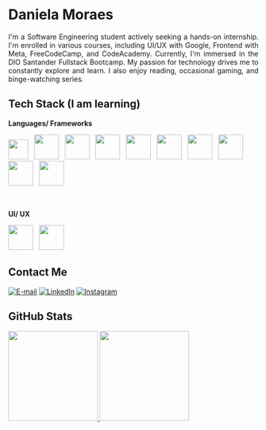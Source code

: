 
# Daniela Moraes







<p align="justify">I'm a Software Engineering student actively seeking a hands-on internship. I'm enrolled in various courses, including UI/UX with Google, Frontend with Meta, FreeCodeCamp, and CodeAcademy. Currently, I'm immersed in the DIO Santander Fullstack Bootcamp. My passion for technology drives me to constantly explore and learn. I also enjoy reading, occasional gaming, and binge-watching series.
</p>


## Tech Stack (I am learning)

**Languages/ Frameworks**
    
<img loading="lazy" src="https://cdn.jsdelivr.net/gh/devicons/devicon/icons/javascript/javascript-original.svg" width="40" height="40"/> &nbsp; 
<img src="https://cdn.jsdelivr.net/gh/devicons/devicon/icons/python/python-original-wordmark.svg" width="50" height="50"/> &nbsp;
<img loading="lazy" src="https://cdn.jsdelivr.net/gh/devicons/devicon/icons/html5/html5-original-wordmark.svg" width="50" height="50"/> &nbsp; <img src="https://cdn.jsdelivr.net/gh/devicons/devicon/icons/css3/css3-original-wordmark.svg" width="50" height="50"/> &nbsp; <img src="https://cdn.jsdelivr.net/gh/devicons/devicon/icons/tailwindcss/tailwindcss-plain.svg" width="50" height="50"/> &nbsp; <img src="https://cdn.jsdelivr.net/gh/devicons/devicon/icons/sass/sass-original.svg" width="50" height="50"/> &nbsp; <img src="https://cdn.jsdelivr.net/gh/devicons/devicon/icons/bootstrap/bootstrap-original-wordmark.svg" width="50" height="50"/> &nbsp; <img src="https://cdn.jsdelivr.net/gh/devicons/devicon/icons/react/react-original-wordmark.svg" width="50" height="50"/> &nbsp; <img src="https://cdn.jsdelivr.net/gh/devicons/devicon/icons/redux/redux-original.svg" width="50" height="50"/> &nbsp; <img src="https://cdn.jsdelivr.net/gh/devicons/devicon/icons/nodejs/nodejs-plain-wordmark.svg" width="50" height="50"/> &nbsp;

<br>   

**UI/ UX**

<img src="https://cdn.jsdelivr.net/gh/devicons/devicon/icons/figma/figma-original.svg" width="50" height="50"/> &nbsp;  <img src="https://cdn.jsdelivr.net/gh/devicons/devicon/icons/canva/canva-original.svg" width="50" height="50"/>



## Contact Me

<div>



[![E-mail](https://img.shields.io/badge/-Email-000?style=for-the-badge&logo=microsoft-outlook&logoColor=FF00F6&color:FFF)](mailto:danielamedinna20@gmail.com)
[![LinkedIn](https://img.shields.io/badge/-LinkedIn-000?style=for-the-badge&logo=linkedin&logoColor=FF00F6&color:FFF)](https://www.linkedin.com/in/daniela-m-13b396204/)
[![Instagram](https://img.shields.io/badge/-Instagram-000?style=for-the-badge&logo=instagram&logoColor=FF00F6&color:FFF)](https://www.instagram.com/garotadocaqui/)
</div>

## GitHub Stats

<div>
 <a href="https://github.com/tokyohmachine">
  <img loading="lazy" height="180em" src="https://github-readme-stats.vercel.app/api/top-langs/?username=tokyohmachine&layout=compact&langs_count=7&theme=synthwave"/>
  <img loading="lazy" height="180em" src="https://github-readme-stats.vercel.app/api?username=tokyohmachine&show_icons=true&theme=synthwave"  />
</div>

